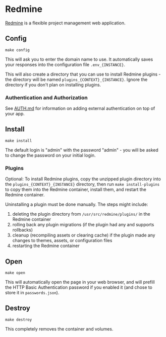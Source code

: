 # Redmine

[Redmine](https://github.com/redmine/redmine) is a flexible project management
web application.

## Config

```
make config
```

This will ask you to enter the domain name to use.
It automatically saves your responses into the configuration file
`.env_{INSTANCE}`.

This will also create a directory that you can use to install Redmine
plugins - the directory will be named `plugins_{CONTEXT}_{INSTANCE}`.
Ignore the directory if you don't plan on installing plugins.

### Authentication and Authorization

See [AUTH.md](../AUTH.md) for information on adding external authentication on
top of your app.

## Install

```
make install
```

The default login is "admin" with the password "admin" - you will be asked to
change the password on your initial login.

### Plugins

Optional: To install Redmine plugins, copy the unzipped plugin
directory into the `plugins_{CONTEXT}_{INSTANCE}` directory, then run
`make install-plugins` to copy them into the Redmine container, install
them, and restart the Redmine container.

Uninstalling a plugin must be done manually. The steps might include:
1) deleting the plugin directory from `/usr/src/redmine/plugins/` in
the Redmine container 
2) rolling back any plugin migrations (if the plugin had any and
supports rollbacks)
3) cleanup (recompiling assets or clearing cache) if the plugin made
any changes to themes, assets, or configuration files
4) restarting the Redmine container

## Open

```
make open
```

This will automatically open the page in your web browser, and will
prefill the HTTP Basic Authentication password if you enabled it
(and chose to store it in `passwords.json`).

## Destroy

```
make destroy
```

This completely removes the container and volumes.
